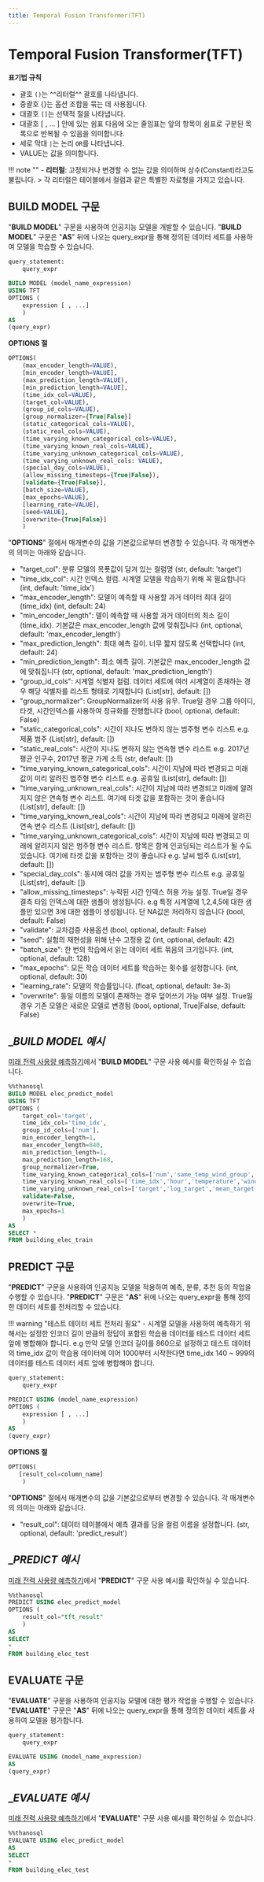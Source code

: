 ```yaml
---
title: Temporal Fusion Transformer(TFT)
---
```


# __Temporal Fusion Transformer(TFT)__

__표기법 규칙__

- 괄호 `()`는 ^^리터럴^^ 괄호를 나타냅니다.
- 중괄호 {}는 옵션 조합을 묶는 데 사용됩니다.
- 대괄호 `[]`는 선택적 절을 나타냅니다.
- 대괄호 [ , ... ] 안에 있는 쉼표 다음에 오는 줄임표는 앞의 항목이 쉼표로 구분된 
목록으로 반복될 수 있음을 의미합니다.
- 세로 막대 `|`는 논리 `OR`를 나타냅니다.
- VALUE는 값을 의미합니다.

!!! note ""
    - __리터럴__: 고정되거나 변경할 수 없는 값을 의미하며 상수(Constant)라고도 불립니다.
    > 각 리터럴은 테이블에서 컬럼과 같은 특별한 자료형을 가지고 있습니다.

## __BUILD MODEL 구문__

"__BUILD MODEL__" 구문을 사용하여 인공지능 모델을 개발할 수 있습니다. "__BUILD MODEL__" 구문은 "__AS__" 뒤에 나오는 query_expr을 통해 정의된 데이터 세트를 사용하여 모델을 학습할 수 있습니다.


```sql
query_statement:
    query_expr

BUILD MODEL (model_name_expression)
USING TFT
OPTIONS (
    expression [ , ...]
    )
AS
(query_expr)
```

__OPTIONS 절__

```sql
OPTIONS(
    (max_encoder_length=VALUE),
    [min_encoder_length=VALUE],
    (max_prediction_length=VALUE),
    [min_prediction_length=VALUE],
    (time_idx_col=VALUE),
    (target_col=VALUE),
    (group_id_cols=VALUE),
    [group_normalizer={True|False}]
    (static_categorical_cols=VALUE),
    (static_real_cols=VALUE),
    (time_varying_known_categorical_cols=VALUE),
    (time_varying_known_real_cols=VALUE),
    (time_varying_unknown_categorical_cols=VALUE),
    (time_varying_unknown_real_cols: VALUE),
    (special_day_cols=VALUE), 
    (allow_missing_timesteps={True|False}),
    [validate={True|False}],
    [batch_size=VALUE],
    [max_epochs=VALUE],
    [learning_rate=VALUE],
    [seed=VALUE],
    [overwrite={True|False}]
    )
```

"__OPTIONS__" 절에서 매개변수의 값을 기본값으로부터 변경할 수 있습니다. 각 매개변수의 의미는 아래와 같습니다.

- "target_col": 분류 모델의 목푯값이 담겨 있는 컬럼명 (str, default: 'target')
- "time_idx_col": 시간 인덱스 컬럼. 시계열 모델을 학습하기 위해 꼭 필요합니다 (int, default: 'time_idx')
- "max_encoder_length": 모델이 예측할 때 사용할 과거 데이터 최대 길이(time_idx) (int, default: 24)
- "min_encoder_length": 델이 예측할 때 사용할 과거 데이터의 최소 길이(time_idx). 기본값은 max_encoder_length 값에 맞춰집니다 (int, optional, default: 'max_encoder_length')
- "max_prediction_length": 최대 예측 길이. 너무 짧지 않도록 선택합니다 (int, default: 24)
- "min_prediction_length": 최소 예측 길이. 기본값은 max_encoder_length 값에 맞춰집니다 (str, optional, default: 'max_prediction_length')
- "group_id_cols": 시계열 식별자 컬럼. 데이터 세트에 여러 시계열이 존재하는 경우 해당 식별자를 리스트 형태로 기재합니다 (List[str], default: [])
- "group_normalizer": GroupNormalizer의 사용 유무. True일 경우 그룹 아이디, 타겟, 시간인덱스를 사용하여 정규화를 진행합니다 (bool, optional, default: False)
- "static_categorical_cols": 시간이 지나도 변하지 않는 범주형 변수 리스트 e.g. 제품 범주 (List[str], default: [])
- "static_real_cols": 시간이 지나도 변하지 않는 연속형 변수 리스트 e.g. 2017년 평균 인구수, 2017년 평균 가계 소득 (str, default: [])
- "time_varying_known_categorical_cols": 시간이 지남에 따라 변경되고 미래 값이 미리 알려진 범주형 변수 리스트 e.g. 공휴일 (List[str], default: [])
- "time_varying_unknown_real_cols": 시간이 지남에 따라 변경되고 미래에 알려지지 않은 연속형 변수 리스트. 여기에 타겟 값을 포함하는 것이 좋습니다 (List[str], default: [])
- "time_varying_known_real_cols": 시간이 지남에 따라 변경되고 미래에 알려진 연속 변수 리스트 (List[str], default: [])
- "time_varying_unknown_categorical_cols": 시간이 지남에 따라 변경되고 미래에 알려지지 않은 범주형 변수 리스트. 항목은 함께 인코딩되는 리스트가 될 수도 있습니다. 여기에 타겟 값을 포함하는 것이 좋습니다 e.g. 날씨 범주 (List[str], default: [])
- "special_day_cols": 동시에 여러 값을 가지는 범주형 변수 리스트 e.g. 공휴일 (List[str], default: [])
- "allow_missing_timesteps": 누락된 시간 인덱스 허용 가능 설정. True일 경우 결측 타임 인덱스에 대한 샘플이 생성됩니다. e.g 특정 시계열에 1,2,4,5에 대한 샘플만 있으면 3에 대한 샘플이 생성됩니다. 단 NA값은 처리하지 않습니다 (bool, default: False)
- "validate": 교차검증 사용옵션 (bool, optional, default: False)
- "seed": 실험의 재현성을 위해 난수 고정용 값 (int, optional, default: 42)
- "batch_size": 한 번의 학습에서 읽는 데이터 세트 묶음의 크기입니다. (int, optional, default: 128)
- "max_epochs": 모든 학습 데이터 세트를 학습하는 횟수를 설정합니다. (int, optional, default: 30)
- "learning_rate": 모델의 학습률입니다. (float, optional, default: 3e-3)
- "overwrite": 동일 이름의 모델이 존재하는 경우 덮어쓰기 가능 여부 설정. True일 경우 기존 모델은 새로운 모델로 변경됨 (bool, optional, True|False, default: False)


## __BUILD MODEL 예시_

[미래 전력 사용량 예측하기]({/ko/tutorials/thanosql_ml/timeseries/timeseries_forecasting.ipynb/})에서 "__BUILD MODEL__" 구문 사용 예시를 확인하실 수 있습니다.

```sql
%%thanosql
BUILD MODEL elec_predict_model
USING TFT
OPTIONS (
    target_col='target',
    time_idx_col='time_idx',
    group_id_cols=['num'],
    min_encoder_length=1,
    max_encoder_length=840,
    min_prediction_length=1,
    max_prediction_length=168,
    group_normalizer=True,
    time_varying_known_categorical_cols=['num','same_temp_wind_group','holiday','dow','cluster','before_holiday_flag','natural_cooling_sys_flag','solar_sys_flag'],
    time_varying_known_real_cols=['time_idx','hour','temperature','windspeed','humidity','precipitation','insolation','days_left_holiday'],
    time_varying_unknown_real_cols=['target','log_target','mean_target','mean_target_num','mean_target_stwg','mean_target_cluster'],
    validate=False,
    overwrite=True,
    max_epochs=1
    )
AS 
SELECT *
FROM building_elec_train
```

## __PREDICT 구문__

"__PREDICT__" 구문을 사용하여 인공지능 모델을 적용하여 예측, 분류, 추천 등의 작업을 수행할 수 있습니다. "__PREDICT__" 구문은 "__AS__" 뒤에 나오는 query_expr을 통해 정의한 데이터 세트를 전처리할 수 있습니다.

!!! warning "테스트 데이터 세트 전처리 필요"
    - 시계열 모델을 사용하여 예측하기 위해서는 설정한 인코더 길이 만큼의 정답이 포함된 학습용 데이터를 테스트 데이터 세트 앞에 병합해야 합니다. e.g 만약 모델 인코더 길이를 860으로 설정하고 테스트 데이터의 time_idx 값이 학습용 데이터에 이어 1000부터 시작한다면 time_idx 140 ~ 999의 데이터를 테스트 데이터 세트 앞에 병합해야 합니다.

```sql
query_statement:
    query_expr

PREDICT USING (model_name_expression)
OPTIONS (
    expression [ , ...]
    )
AS
(query_expr)
```

__OPTIONS 절__

```sql
OPTIONS(
   [result_col=column_name]
    )
```

"__OPTIONS__" 절에서 매개변수의 값을 기본값으로부터 변경할 수 있습니다. 각 매개변수의 의미는 아래와 같습니다.

- "result_col": 데이터 테이블에서 예측 결과를 담을 컬럼 이름을 설정합니다. (str, optional, default: 'predict_result')

## __PREDICT 예시_

[미래 전력 사용량 예측하기]({/ko/tutorials/thanosql_ml/timeseries/timeseries_forecasting.ipynb/})에서 "__PREDICT__" 구문 사용 예시를 확인하실 수 있습니다.

```sql
%%thanosql 
PREDICT USING elec_predict_model 
OPTIONS (      
    result_col="tft_result"
    )
AS 
SELECT 
* 
FROM building_elec_test
```

## __EVALUATE 구문__

"__EVALUATE__" 구문을 사용하여 인공지능 모델에 대한 평가 작업을 수행할 수 있습니다. "__EVALUATE__" 구문은 "__AS__" 뒤에 나오는 query_expr을 통해 정의한 데이터 세트를 사용하여 모델을 평가합니다.

```sql
query_statement:
    query_expr

EVALUATE USING (model_name_expression)
AS
(query_expr)
```
## __EVALUATE 예시_

[미래 전력 사용량 예측하기]({/ko/tutorials/thanosql_ml/timeseries/timeseries_forecasting.ipynb/})에서 "__EVALUATE__" 구문 사용 예시를 확인하실 수 있습니다.

```sql
%%thanosql  
EVALUATE USING elec_predict_model 
AS 
SELECT 
*       
FROM building_elec_test
```